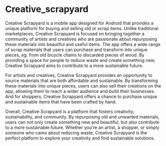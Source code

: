 # Creative_scrapyard
Creative Scrapyard is a mobile app designed for Android that provides a unique platform for buying and selling old or scrap items.
Unlike traditional marketplaces, Creative Scrapyard is focused on bringing together
a community of artists and creatives who are passionate about repurposing these materials into beautiful and useful items.
The app offers a wide range of scrap materials that users can purchase and transform into unique pieces,
eg. from old bicycle chains to discarded pieces of wood. By providing a space for people to reduce waste and create something new, 
Creative Scrapyard aims to contribute to a more sustainable future.

For artists and creatives, Creative Scrapyard provides an opportunity to source materials that are both affordable and sustainable.
By transforming these materials into unique pieces, users can also sell their creations on the app,
allowing them to reach a wider audience and build their businesses.
And for shoppers, Creative Scrapyard offers a chance to purchase unique and sustainable items that have been crafted by hand.

Overall, Creative Scrapyard is a platform that fosters creativity, sustainability, and community. By repurposing old and unwanted materials,
users can not only create something new and beautiful, but also contribute to a more sustainable future. Whether you're an artist, a shopper, 
or simply someone who cares about reducing waste, Creative Scrapyard is the perfect platform to explore your creativity and find sustainable solutions.
